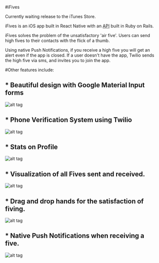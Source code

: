 #iFives

Currently waiting release to the iTunes Store.

iFives is an iOS app built in React Native with an [API](https://github,com/martymclaugh/ifive-api) built in Ruby on Rails.

iFives solves the problem of the unsatisfactory 'air five'. Users can send high fives to their contacts with the flick of a thumb.

Using native Push Notifications, if you receive a high five you will get an alert even if the app is closed. If a user doesn't have the app, Twilio sends the high five via sms, and invites you to join the app.

#Other features include:
## * Beautiful design with Google Material Input forms
![alt tag](http://i.imgur.com/REpT1Qh.jpg)

## * Phone Verification System using Twilio
![alt tag](http://i.imgur.com/wzWLkUz.jpg)

## * Stats on Profile
![alt tag](http://i.imgur.com/uwBsK98.jpg)

## * Visualization of all Fives sent and received.
![alt tag](http://i.imgur.com/iwG4Abn.jpg)

## * Drag and drop hands for the satisfaction of fiving.
![alt tag](http://i.imgur.com/4zWupu4.jpg)

## * Native Push Notifications when receiving a five.
![alt tag](http://i.imgur.com/5DET13w.jpg)
